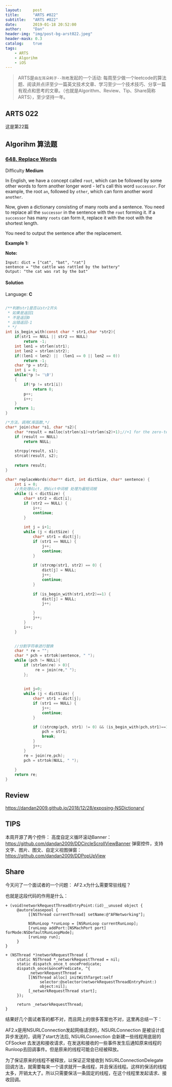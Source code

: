 ```yaml
---
layout:     post
title:      "ARTS #022"
subtitle:   "ARTS #022"
date:       2019-01-18 20:52:00
author:     "Dan"
header-img: "img/post-bg-arst022.jpeg"
header-mask: 0.3
catalog:    true
tags:
    - ARTS
    - Algorihm
    - iOS
---
```



> ARTS是`由左耳朵耗子--陈皓`发起的一个活动:
每周至少做一个leetcode的算法题、阅读并点评至少一篇英文技术文章、学习至少一个技术技巧、分享一篇有观点和思考的文章。（也就是Algorithm、Review、Tip、Share简称ARTS），至少坚持一年。

## ARTS 022
这是第22篇

## Algorihm 算法题


### [648\. Replace Words](https://leetcode.com/problems/replace-words/)

Difficulty **Medium**

In English, we have a concept called `root`, which can be followed by some other words to form another longer word - let's call this word `successor`. For example, the root `an`, followed by `other`, which can form another word `another`.

Now, given a dictionary consisting of many roots and a sentence. You need to replace all the `successor` in the sentence with the `root` forming it. If a `successor` has many `roots` can form it, replace it with the root with the shortest length.

You need to output the sentence after the replacement.

**Example 1:**  

**Note:**  

```
Input: dict = ["cat", "bat", "rat"]
sentence = "the cattle was rattled by the battery"
Output: "the cat was rat by the bat"
```

#### Solution




Language: **C**

```c

/**判断str1是否以str2开头
 * 如果是返回1
 * 不是返回0
 * 出错返回-1
 * */
int is_begin_with(const char * str1,char *str2){
    if(str1 == NULL || str2 == NULL)
        return -1;
    int len1 = strlen(str1);
    int len2 = strlen(str2);
    if((len1 < len2) ||  (len1 == 0 || len2 == 0))
        return -1;
    char *p = str2;
    int i = 0;
    while(*p != '\0')
    {
        if(*p != str1[i])
            return 0;
        p++;
        i++;
    }
    return 1;
}

/*方法，调用C库函数,*/
char* join(char *s1, char *s2){
    char *result = malloc(strlen(s1)+strlen(s2)+1);//+1 for the zero-terminator
    if (result == NULL)
        return NULL;
    
    strcpy(result, s1);
    strcat(result, s2);
    
    return result;
}

char* replaceWords(char** dict, int dictSize, char* sentence) {
    int i = 0;
    //先处理dict，把dict中词根 处理为最短词根
    while (i < dictSize) {
        char* str2 = dict[i];
        if (str2 == NULL) {
            i++;
            continue;
        }
        
        int j = i+1;
        while (j < dictSize) {
            char* str1 = dict[j];
            if (str1 == NULL) {
                j++;
                continue;
            }
            
            if (strcmp(str1, str2) == 0) {
                dict[j] = NULL;
                j++;
                continue;
            }
            
            if (is_begin_with(str1,str2)==1) {
                dict[j] = NULL;
                j++;

            }
            j++;
        }
        i++;
    }
    

    //分割字符串进行替换
    char * re = "";
    char * pch = strtok(sentence, " ");
    while (pch != NULL){
        if (strlen(re) > 0){
             re = join(re," ");
        };
        
        
        int j=0;
        while (j < dictSize) {
            char* str1 = dict[j];
            if (str1 == NULL) {
                j++;
                continue;
            }

            if ((strcmp(pch, str1) != 0) && (is_begin_with(pch,str1)==1)) {
                pch = str1;
                break;
            }
            j++;
        }
        re = join(re,pch);
        pch = strtok(NULL, " ");
        
    }
    return re;
}

```

## Review   
https://dandan2009.github.io/2018/12/28/exposing-NSDictionary/
## TIPS 
本周开源了两个控件：
高度自定义循环滚动Banner：https://github.com/dandan2009/DDCircleScrollViewBanner
弹窗控件，支持文字、图片、图文、自定义视图弹窗：https://github.com/dandan2009/DDPopUpView

## Share


今天问了一个面试者的一个问题： AF2.x为什么需要常驻线程？

也就是这段代码的作用是什么：

```
+ (void)networkRequestThreadEntryPoint:(id)__unused object {
     @autoreleasepool {
          [[NSThread currentThread] setName:@"AFNetworking"];

          NSRunLoop *runLoop = [NSRunLoop currentRunLoop];
          [runLoop addPort:[NSMachPort port] forMode:NSDefaultRunLoopMode];
          [runLoop run];
     }
}

+ (NSThread *)networkRequestThread {
     static NSThread *_networkRequestThread = nil;
     static dispatch_once_t oncePredicate;
     dispatch_once(&oncePredicate, ^{
          _networkRequestThread =
          [[NSThread alloc] initWithTarget:self
               selector:@selector(networkRequestThreadEntryPoint:)
               object:nil];
          [_networkRequestThread start];
     });

     return _networkRequestThread;
}

```
结果好几个面试者答的都不对，而且网上的很多答案也不对，这里再总结一下：

AF2.x是用NSURLConnection发起网络请求的，NSURLConnection 是被设计成异步发送的，调用了start方法后, NSURLConnection 会新建一些线程用底层的 CFSocket 去发送和接收请求，在发送和接收的一些事件发生后通知原来线程的Runloop去回调事件。但是原来的线程可能会已经被释放。

为了保证原来的线程不被释放，以保证正常接收到 NSURLConnectionDelegate 回调方法，就需要每来一个请求就开一条线程，并且保活线程。这样的保活的线程太多，开销太大了。所以只需要保活一条固定的线程，在这个线程里发起请求、接收回调。



